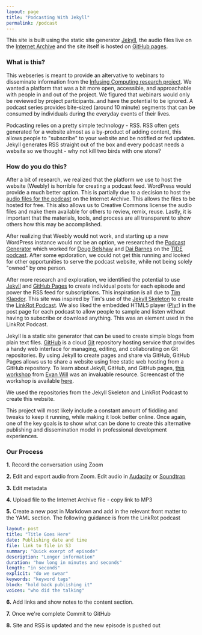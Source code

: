 ```yaml
---
layout: page
title: "Podcasting With Jekyll"
permalink: /podcast
---
```


This site is built using the static site generator [Jekyll](https://jekyllrb.com/), the audio files live on the [Internet Archive](https://archive.org/details/infusingcomputing/) and the site itself is hosted on [GitHub pages](https://pages.github.com/).

### What is this?

This webseries is meant to provide an altervative to webinars to disseminate information from the [Infusing Computing research project](https://www.infusingcomputing.com/). We wanted a platform that was a bit more open, accessible, and approachable with people in and out of the project. We figured that webinars would only be reviewed by project participants..and have the potential to be ignored. A podcast series provides bite-sized (around 10 minute) segments that can be consumed by individuals during the everyday events of their lives.

Podcasting relies on a pretty simple technology - RSS. RSS often gets generated for a website almost as a by-product of adding content, this allows people to "subscribe" to your website and be notified or fed updates. Jekyll generates RSS straight out of the box and every podcast needs a website so we thought - why not kill two birds with one stone?

### How do you do this?

After a bit of research, we realized that the platform we use to host the website (Weebly) is horrible for creating a podcast feed. WordPress would provide a much better option. This is partially due to a decision to host the [audio files for the podcast](https://archive.org/details/infusingcomputing/) on the Internet Archive. This allows the files to be hosted for free. This also allows us to Creative Commons license the audio files and make them available for others to review, remix, reuse. Lastly, it is important that the materials, tools, and process are all transparent to show others how this may be accomplished. 

After realizing that Weebly would not work, and starting up a new WordPress instance would not be an option, we researched the [Podcast Generator](http://www.podcastgenerator.net/) which worked for [Doug Belshaw](https://dougbelshaw.com/) and [Dai Barnes](http://daibarnes.info/) on the [TIDE podcast](http://tidepodcast.org/). After some epxloration, we could not get this running and looked for other opportunities to serve the podcast website, while not being solely "owned" by one person. 

After more research and exploration, we identified the potential to use [Jekyll](https://jekyllrb.com/) and [GitHub Pages](https://pages.github.com/) to create individual posts for each episode and power the RSS feed for subscriptions. This inspiration is all due to [Tim Klapdor](https://timklapdor.com/). This site was inspired by Tim's use of the [Jekyll Skeleton](https://github.com/timklapdor/jekyll-skeleton) to create the [LinkRot Podcast](https://github.com/timklapdor/link-rot). We also liked the embedded HTML5 player ([Plyr](https://github.com/Selz/plyr)) in the post page for each podcast to allow people to sample and listen without having to subscribe or download anything. This was an element used in the LinkRot Podcast.

Jekyll is a static site generator that can be used to create simple blogs from plain text files. [GitHub](https://github.com/) is a cloud [Git](https://git-scm.com/) repository hosting service that provides a handy web interface for managing, editing, and collaborating on Git repositories. By using Jekyll to create pages and share via GitHub, GitHub Pages allows us to share a website using free static web hosting from a GitHub repository. To learn about Jekyll, GitHub, and GitHub pages, [this workshop](https://evanwill.github.io/go-go-ghpages/) from [Evan Will](https://evanwill.github.io/) was an invaluable resource. Screencast of the workshop is available [here](https://www.youtube.com/watch?v=SWVjQsvQocA&feature=youtu.be).

We used the repositories from the Jekyll Skeleton and LinkRot Podcast to create this website.  

This project will most likely include a constant amount of fiddling and tweaks to keep it running, while making it look better online. Once again, one of the key goals is to show what can be done to create this alternative publishing and dissemination model in professional development experiences. 

### Our Process

**1.** Record the conversation using Zoom

**2.** Edit and export audio from Zoom. Edit audio in [Audacity](https://www.audacityteam.org/) or [Soundtrap](https://www.soundtrap.com/)

**3.** Edit metadata

**4.** Upload file to the Internet Archive file - copy link to MP3

**5.** Create a new post in Markdown and add in the relevant front matter to the YAML section. The following guidance is from the LinkRot podcast

``` yaml
layout: post
title: "Title Goes Here"
date: Publishing date and time
file: link to file in S3
summary: "Quick exerpt of episode"
description: "Longer information"
duration: "how long in minutes and seconds" 
length: "in seconds"
explicit: "do we swear" 
keywords: "keyword tags"
block: "hold back publishing it" 
voices: "who did the talking"
```

**6.** Add links and show notes to the content section. 

**7.** Once we're complete Commit to GitHub

**8.** Site and RSS is updated and the new episode is pushed out
